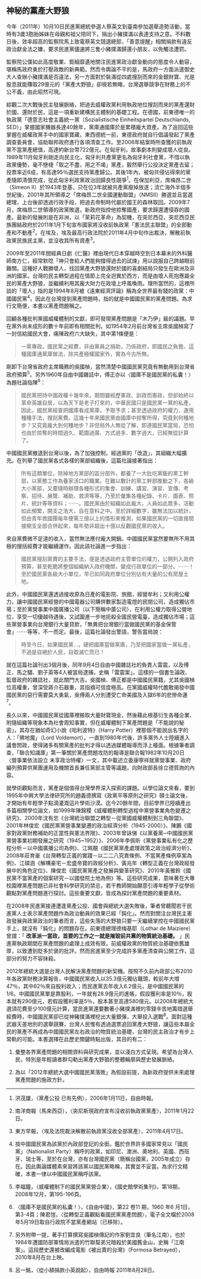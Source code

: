 ## 神秘的黨產大野狼

今年（2011年）10月10日民進黨總統參選人蔡英文到臺南參加選舉造勢活動，當時有3歲3胞胎姊妹在母親和祖父陪同下，捐出小豬撲滿以表達支持之意。不料數日後，效率超高的監察院馬上致電蔡英文競選總部，「善意提醒」相關捐款有違反政治獻金法之嫌，要求民進黨儘速將三隻小豬撲滿歸還小朋友，以免觸法遭罰。

監察院公僕如此高度敬業、鉅細靡遺地關注民進黨政治獻金動向的態度令人動容，堪稱馬政府勇於打壓政敵的新典範。然而令輿論不平的是，馬政府一方面派遣御史大人查辦小豬撲滿是否違法，另一方面對於裝滿從四處搜刮而來的金銀財寶、光是股息就能賺取29億元的「黨產大野狼」卻視若無睹，台灣選舉競爭在財務上的不公不義，由此昭然可現。

綜觀二次大戰後民主發展脈絡，把過去威權政黨利用執政地位搜刮而來的黨產還財於國、還財於民，這是一項重新建構民主體制的基礎工程。在德國，前東德唯一的執政黨「德意志社會主義統一黨（Sozialistische Einheitspartei Deutschlands, SED）」掌握國家機器長達40餘年，黨庫通國庫於是累積龐大資產。為了追回這些掌握在威權政黨手中的國家寶藏，東西德統一前，東德政府就自行倡議發起了黨產調查委員會，協助聯邦政府進行各項清查工作。至2006年結案時所查獲的前執政黨不當黨產總值，高達約新台幣722億元。在匈牙利，故事劇本則變成壞人從良。1989年11月匈牙利剛走向民主化，匈牙利共產黨更名為匈牙利社會黨，不惜以執政黨優勢，毫不戀棧「取之不盡，用之不竭」黨產，毅然舉行公投決定黨產去留；投票率近6成，有高達95％選民支持黨產歸公。其後1年內，被匈共侵佔得來的黨產隨即清償完成，從此匈牙利政黨政治回歸良性競爭<sup>1</sup>。在保加利亞，席梅昂二世（Simeon II）於1943年登基，只在位3年就被共產黨廢掉放逐；流亡海外半個多世紀後，2001年其所領導之「席梅昂二世全國運動聯盟」（NMSII）勝選並且當選總理，上台後卻透過行政手段，把過去帝制時代屬於國王的森林取回。2009年7月，席梅昂二世領導的政黨敗選，新政府指控他掠奪國產，要求歸還遭侵吞的國產。最新的發展則是在非洲，以「茉莉花革命」為契機，在突尼西亞，突尼西亞民族團結政府於2011年1月下旬宣布國家將沒收前執政黨「憲法民主聯盟」的全部動產和不動產<sup>2</sup>。在埃及，埃及最高行政法院於2011年4月中旬作出裁決，解散前執政黨民族民主黨，並沒收其所有資產<sup>3</sup>。

2009年至2011年間經典日劇《仁醫》裡由現代日本穿越時空到日本幕末的外科醫師南方仁，經常默唸「神只會給人們能夠撐得過去的試煉」用以說服自己跨越眼前難關。這種好人戰勝壞人，找回黨產大野狼還財於國的喜劇結局只發生在歐洲及非洲的國家。台灣的民主轉型過程在情節上完全迥異於西方，而是由壞人死抱應屬全民的黨產大野狼，並繼續利用其龐大財力在政壇上呼風喚雨。理所當然的，這裡所談的「壞人」指的是1994年8月被《遠東經濟評論》稱為全世界最有錢的政黨：中國國民黨<sup>4</sup>。因此在台灣提到黨產問題時，指的就是中國國民黨的黨產問題。為求行文簡便，本書以黨產問題稱之。

回顧各種批判黨國威權體制的文獻，即可發現黨產問題是「木乃伊」級的議題。早在黨外尚未成形的數十年前即有相關批判。如1954年2月前台灣省主席吳國楨寫了一封信給國民大會，痛陳政府六大缺失，其中第1條便是：

> 一黨專政。國民黨之經費，非由黨員之捐助，乃係政府，即國民之負擔。這種國庫通黨庫做法，除共產極權國家外，實為今古所無。

剛卸下台灣省政府主席職務的吳國楨，當然清楚中國國民黨究竟有無動用到台灣省政府預算<sup>5</sup>。另外1960年自由中國雜誌中，傅正亦以〈國庫不是國民黨的私囊！〉為題社論指陳<sup>6</sup>：

> 國民黨把持中國政權十幾年來，期間雖經歷軍政、訓政而憲政，但卻始終以革命英雄自居，以為天下是老子打來的，中華民國只是國民黨一黨的私產，因此，國民黨經查把國庫看成黨庫，予取予求；甚至透過政府的權力，運用種種手法，搜刮黨費。這幾十年來國民黨由國庫中掠奪所得，究竟到何種地步？又究竟龐大到何種地步？非但局外人無從了解，即連國民黨當局，恐怕也由於掠奪的時間過久、範圍過廣、方式過多、數字過大，已經無從計算了。

中國國民黨撤退到台灣以後，為了加強控制，經過黨的「改造」，其組織大幅擴充。在列舉了國民黨各式各樣的黨部組織後，這篇社論接著指出：

> 所有這類單位，除掉地方黨部的區分部外，都養了一大批吃黨飯的黨工幹部，以黨務工作為養家活口的職業。在難以數計的黨工幹部推動之下，各級大小黨部，又要隨時辦理各種形式的集會、訓練、講習、演習、宣傳、考察、招待、展覽、補助、救濟等等，乃至於彙集各種紀錄、卡片、圖表、照片、統計等等資料；⋯⋯。國民黨由於組織如此龐大，人員如此眾多，活動如此頻繁，開支之浩大，自在意料之中。至於詳細數字，雖無法加以統計，但由青年救國團每年便需三億以上的情形來推測，如果國民黨的一切直接間接開支全部合併起來，每年勢非超出十億以反觀國民黨的收入。

來自黨費微不足道的收入，當然無法應付龐大開銷。中國國民黨當然要無所不用其極的搜括經費才能繼續運作。因此該社論進一步指出：

> 國民黨搜刮黨費的主要手法，便是透過政府主管單位的權力，公開列入政府預算，甚至乾脆將整個組織納入政府機關，變成行政單位的一部分。⋯⋯！至於國民黨各級大小單位，早已如同政府單位分別佔有大量的公有房屋土地。

此外，中國國民黨還透過接收原為日產的電影院、旅館，經營牟利；又利用公權力，讓中國國民黨經營的中國電器公司購併數家製造電燈的民間公司，造成獨佔市場；至於黨營事業中國廣播公司（以下簡稱中廣公司），在利用公權力取得公營地位，享受一切優越待遇後，又試圖進一步地扼殺全國民營電臺，造成獨佔市場；這些黨營事業向台灣銀行大量貸款，「無異把台灣銀行當做國民黨的基金保管會」⋯⋯等等，不一而足。最後，這篇社論發出警語，警告當局說：

> 時至今日，如果國民黨…，硬把國庫當做黨庫，乃至把國家當做一黨私產，不過是自絕於人民，自取滅亡而已！

就在這篇社論刊出3個月後，同年9月4日自由中國雜誌社的負責人雷震，以及傅正、馬之驌、劉子英等4人被當局逮捕，史稱「雷震案」。這樣的一個書生論政、監督政府的雜誌社，就此關門大吉。吳國楨、傅正都是中國國民黨籍，尤其吳國楨位高權重，曾深受蔣介石器重，其指摘可信度極高。在黨國威權時代膽敢揭發中國國民黨的惡行需要莫大勇氣，吳傅兩人分別遭受亡命美國及入獄6年的悲慘命運<sup>7</sup>。

長久以來，中國國民黨從國庫裡搬取大量財寶現金，然後藉此根基衍生各種企業、附隨組織等現象本為社會周知事實，但在威權體制下黨產問題是「不能說的秘密」，其存在猶如奇幻小說《哈利波特》（Harry Potter）裡那個不能說出名字的人：「佛地魔」（Lord Voldemort）。一直到1980年代後，許多黨外人士陸續進入議會問政，使得諸多有關黨產的批判才得以透過媒體報導而浮上檯面。根據筆者調查，「聯合知識庫」第一筆關於黨產問題攻防的報導是聯合報1982年10月20日〈營事業依法設立 未享政治特權〉一文，其中載述立委康寧祥就黨營事業、政府編列預算供黨團運用及機關首長兼任黨部主管等議題，向財政部長徐立德質詢的內容。

就學術觀點而言，黨產是個值得台灣學界深入探索的課題。以學位論文來看，要到1995年中興大學法律研究所的趙義德撰寫《政黨平等原則之研究》碩士論文後，才開始有年輕學子點滴灌溉這片學術沙漠。迄今20餘年間，目前學界已陸續產出多篇相關學位論文，如1999年陳錦稷《威權體制轉型過程中黨營事業角色變遷之研究》、2000年沈有忠《台灣統治聯盟之轉型－從黨國威權體制到三角聯盟》、2001年林俊宏《國民黨黨營事業變遷的政治經濟分析（1945-2000）》、陳鵬《國家對政黨財務補助的正當性與憲法界限》、2003年曾詠悌《以黨養黨─中國國民黨黨營事業初期發展之研究（1945~1952）》、2006年李佩昕《黨營事業私有化之歷程分析－以中國廣播公司為例》、江珮靚《國民黨黨產處理政策之政治經濟分析》、2008年莊育豪《台灣轉型正義的實踐－以二二八究責條例、不當黨產條例草案為例》、江碩涵《解構豪宅－宏盛帝寶的政經分析》、黃兆年《轉型正義在台灣政經發展中的角色定位》、陳俊宏《國民黨黨產之發展與變革研究》、2010年黃雅鈴《國民黨不當黨產的個案研究－以國發院土地為例》等。這些研究成果，意味著在大專校園裡黨產問題已非社會科學研究的禁忌，若干教師開始願意引導年輕學子從學術觀點對黨產問題進行探討。這些重要文獻，皆成為探討黨產問題的重要素材。

在2008年民進黨接連遭逢黨產公投、國會與總統大選失敗後，筆者曾聽聞若干民進黨人士表示黨產問題作為政治動員的效果已經「鈍化」。然而對關注台灣民主憲政發展與政黨政治的筆者而言，這些失落的大野狼只要一天繼續掌控在中國國民黨手上，就沒有「鈍化」的問題存在。前東德總理德梅基耶（Lothar de Maiziere）曾謂：「 **改革派一當政，首要的工作之一就是摧毀前共黨的物質統治基礎。** 」民進黨執政期間在黨產問題的處理上成效有限，前威權政黨的物質統治基礎依舊雄厚，以致遭到貶多於褒的批評。然而民進黨至少完成許多黨產清查與公開工作，這部分的努力不容抹殺。

2012年總統大選是台灣人民解決黨產問題的新契機。按照不久前內政部公布2010年各政黨財務決算報告，中國國民黨收入以35.3億元獨佔鼇頭，較前年大增47％，其中82％來自股利收入；而民進黨去年收入6.2億元，是中國國民黨的1/6。中國國民黨單是靠股利，一年就有28.9億元的進帳，假設獲利率是10％，股本就有290億元，若假設獲利率是5％，股本甚至高達580億元。以2008年總統大選須花費至少100億元計算，當民進黨還要數著小豬撲滿裡的零錢辛苦地籌措選舉經費時，中國國民黨卻已從神豬撲滿裡挖出大量銀彈，大舉投入選戰<sup>8</sup>。面對這種武器天差地別的選舉競賽，台灣人民惟有透過選票追回黨產大野狼，讓這些本屬全民的黨產不再成為中國國民黨左右政治的物質統治基礎，台灣的民主政治才有步上常軌的可能。本書選擇在此歷史關鍵時點出版，其目的有二：

1. 彙整各界黨產問題的相關資料與研究成果，並以淺白方式呈現。希望為台灣人民，特別是年輕讀者群勾勒出黨產大野狼的整體輪廓與歷史發展脈絡。

2. 為以「2012年總統大選中國國民黨落敗」為假設前提，為新政府提供未來處理黨產問題的施政方針。



---

1. 洪茂雄，〈黨產公投 已有先例〉，2006年1月11日，自由時報。

2. 南洋商報（馬來西亞），〈突尼斯現政府宣布沒收前執政黨黨產〉，2011年1月22日。

3. 東方早報，〈埃及法院裁決解散前執政黨沒收全部黨產〉，2011年4月17日。

4. 按中國國民黨為該黨於內政部登記的全銜。鑑於世界許多國家常見以「國民黨」（Nationalist Party）稱呼的政黨，如印尼、澳洲、奧地利、英國、西班牙、瑞士等，至於在台灣，亦有台灣國民黨（簡稱台國黨，2005年成立）存在。因此輿論媒體素來習將該黨以國民黨略稱，其實並不妥當。為求行文精確，本書一律以中國國民黨稱呼該黨。

5. 李福鐘，〈威權體制下的國民黨黨營企業〉，《國史館學術集刊》，第18期，2008年12月，第195-196頁。

6. 〈國庫不是國民黨的私囊！〉，《自由中國》，第22 卷11 期，1960 年6 月1日，第3-4頁；陳君愷，〈從轉型正義觀點看國民黨黨產問題〉，電子全文檔於2008年5月19日取自行政院不當黨產網站（已移除）。

7. 另外附帶一提，著手打算撰寫吳國楨傳記的作家劉宜良（筆名江南），也於1984年遭國防部軍情局派遣的竹聯幫弟兄暗殺於美國舊金山，史稱「江南案」。這段歷史還被改編成電影《被出賣的台灣》（Formosa Betrayed），2010年8月在台上映。

8. 呂一銘，〈從小額捐款小英說起〉，自由時報 2011年8月28日。
